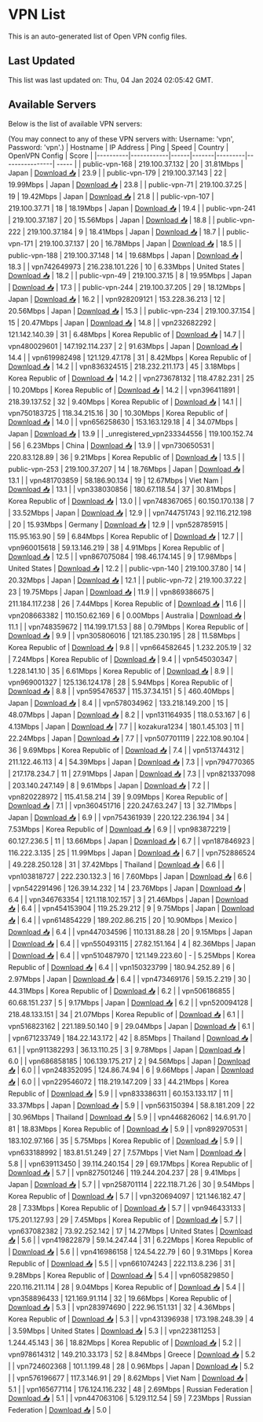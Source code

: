 # VPN List

This is an auto-generated list of Open VPN config files.

## Last Updated

This list was last updated on: Thu, 04 Jan 2024 02:05:42 GMT.

## Available Servers

Below is the list of available VPN servers:

(You may connect to any of these VPN servers with: Username: 'vpn', Password: 'vpn'.)
| Hostname | IP Address | Ping | Speed | Country | OpenVPN Config | Score |
|----------|------------|------|-------|---------|----------------| ----- |
| public-vpn-168 | 219.100.37.132 | 20 | 31.81Mbps | Japan | [Download 📥](./configs/server_0_JP.ovpn) | 23.9 |
| public-vpn-179 | 219.100.37.143 | 22 | 19.99Mbps | Japan | [Download 📥](./configs/server_1_JP.ovpn) | 23.8 |
| public-vpn-71 | 219.100.37.25 | 19 | 19.42Mbps | Japan | [Download 📥](./configs/server_2_JP.ovpn) | 21.8 |
| public-vpn-107 | 219.100.37.71 | 18 | 18.19Mbps | Japan | [Download 📥](./configs/server_3_JP.ovpn) | 19.4 |
| public-vpn-241 | 219.100.37.187 | 20 | 15.56Mbps | Japan | [Download 📥](./configs/server_4_JP.ovpn) | 18.8 |
| public-vpn-222 | 219.100.37.184 | 9 | 18.41Mbps | Japan | [Download 📥](./configs/server_5_JP.ovpn) | 18.7 |
| public-vpn-171 | 219.100.37.137 | 20 | 16.78Mbps | Japan | [Download 📥](./configs/server_6_JP.ovpn) | 18.5 |
| public-vpn-188 | 219.100.37.148 | 14 | 19.68Mbps | Japan | [Download 📥](./configs/server_7_JP.ovpn) | 18.3 |
| vpn742649973 | 216.238.101.226 | 10 | 6.33Mbps | United States | [Download 📥](./configs/server_8_US.ovpn) | 18.2 |
| public-vpn-49 | 219.100.37.15 | 8 | 19.95Mbps | Japan | [Download 📥](./configs/server_9_JP.ovpn) | 17.3 |
| public-vpn-244 | 219.100.37.205 | 29 | 18.12Mbps | Japan | [Download 📥](./configs/server_10_JP.ovpn) | 16.2 |
| vpn928209121 | 153.228.36.213 | 12 | 20.56Mbps | Japan | [Download 📥](./configs/server_11_JP.ovpn) | 15.3 |
| public-vpn-234 | 219.100.37.154 | 15 | 20.47Mbps | Japan | [Download 📥](./configs/server_12_JP.ovpn) | 14.8 |
| vpn232682292 | 121.142.140.39 | 31 | 6.48Mbps | Korea Republic of | [Download 📥](./configs/server_13_KR.ovpn) | 14.7 |
| vpn480029601 | 147.192.114.237 | 2 | 91.63Mbps | Japan | [Download 📥](./configs/server_14_JP.ovpn) | 14.4 |
| vpn619982498 | 121.129.47.178 | 31 | 8.42Mbps | Korea Republic of | [Download 📥](./configs/server_15_KR.ovpn) | 14.2 |
| vpn836324515 | 218.232.211.173 | 45 | 3.18Mbps | Korea Republic of | [Download 📥](./configs/server_16_KR.ovpn) | 14.2 |
| vpn273678132 | 118.47.82.231 | 25 | 10.20Mbps | Korea Republic of | [Download 📥](./configs/server_17_KR.ovpn) | 14.2 |
| vpn396411891 | 218.39.137.52 | 32 | 9.40Mbps | Korea Republic of | [Download 📥](./configs/server_18_KR.ovpn) | 14.1 |
| vpn750183725 | 118.34.215.16 | 30 | 10.30Mbps | Korea Republic of | [Download 📥](./configs/server_19_KR.ovpn) | 14.0 |
| vpn656258630 | 153.163.129.18 | 4 | 34.07Mbps | Japan | [Download 📥](./configs/server_20_JP.ovpn) | 13.9 |
| _unregistered_vpn233344556 | 119.100.152.74 | 56 | 6.23Mbps | China | [Download 📥](./configs/server_21_CN.ovpn) | 13.9 |
| vpn730650531 | 220.83.128.89 | 36 | 9.21Mbps | Korea Republic of | [Download 📥](./configs/server_22_KR.ovpn) | 13.5 |
| public-vpn-253 | 219.100.37.207 | 14 | 18.76Mbps | Japan | [Download 📥](./configs/server_23_JP.ovpn) | 13.1 |
| vpn481703859 | 58.186.90.134 | 19 | 12.67Mbps | Viet Nam | [Download 📥](./configs/server_24_VN.ovpn) | 13.1 |
| vpn338030856 | 180.67.118.54 | 37 | 30.81Mbps | Korea Republic of | [Download 📥](./configs/server_25_KR.ovpn) | 13.0 |
| vpn748367065 | 60.150.170.138 | 7 | 33.52Mbps | Japan | [Download 📥](./configs/server_26_JP.ovpn) | 12.9 |
| vpn744751743 | 92.116.212.198 | 20 | 15.93Mbps | Germany | [Download 📥](./configs/server_27_DE.ovpn) | 12.9 |
| vpn528785915 | 115.95.163.90 | 59 | 6.84Mbps | Korea Republic of | [Download 📥](./configs/server_28_KR.ovpn) | 12.7 |
| vpn960015618 | 59.13.146.219 | 38 | 4.91Mbps | Korea Republic of | [Download 📥](./configs/server_29_KR.ovpn) | 12.5 |
| vpn867075084 | 198.46.174.145 | 9 | 17.98Mbps | United States | [Download 📥](./configs/server_30_US.ovpn) | 12.2 |
| public-vpn-140 | 219.100.37.80 | 14 | 20.32Mbps | Japan | [Download 📥](./configs/server_31_JP.ovpn) | 12.1 |
| public-vpn-72 | 219.100.37.22 | 23 | 19.75Mbps | Japan | [Download 📥](./configs/server_32_JP.ovpn) | 11.9 |
| vpn869386675 | 211.184.117.238 | 26 | 7.44Mbps | Korea Republic of | [Download 📥](./configs/server_33_KR.ovpn) | 11.6 |
| vpn208663382 | 110.150.62.169 | 6 | 0.00Mbps | Australia | [Download 📥](./configs/server_34_AU.ovpn) | 11.1 |
| vpn748359672 | 114.199.171.53 | 88 | 0.79Mbps | Korea Republic of | [Download 📥](./configs/server_35_KR.ovpn) | 9.9 |
| vpn305806016 | 121.185.230.195 | 28 | 11.58Mbps | Korea Republic of | [Download 📥](./configs/server_36_KR.ovpn) | 9.8 |
| vpn664582645 | 1.232.205.19 | 32 | 7.24Mbps | Korea Republic of | [Download 📥](./configs/server_37_KR.ovpn) | 9.4 |
| vpn545030347 | 1.228.141.10 | 35 | 6.61Mbps | Korea Republic of | [Download 📥](./configs/server_38_KR.ovpn) | 8.9 |
| vpn969001327 | 125.136.124.178 | 28 | 5.94Mbps | Korea Republic of | [Download 📥](./configs/server_39_KR.ovpn) | 8.8 |
| vpn595476537 | 115.37.34.151 | 5 | 460.40Mbps | Japan | [Download 📥](./configs/server_40_JP.ovpn) | 8.4 |
| vpn578034962 | 133.218.149.200 | 15 | 48.07Mbps | Japan | [Download 📥](./configs/server_41_JP.ovpn) | 8.2 |
| vpn131164935 | 118.0.53.167 | 6 | 4.13Mbps | Japan | [Download 📥](./configs/server_42_JP.ovpn) | 7.7 |
| kozakura1234 | 180.1.45.103 | 11 | 22.24Mbps | Japan | [Download 📥](./configs/server_43_JP.ovpn) | 7.7 |
| vpn507701119 | 222.108.90.104 | 36 | 9.69Mbps | Korea Republic of | [Download 📥](./configs/server_44_KR.ovpn) | 7.4 |
| vpn513744312 | 211.122.46.113 | 4 | 54.39Mbps | Japan | [Download 📥](./configs/server_45_JP.ovpn) | 7.3 |
| vpn794770365 | 217.178.234.7 | 11 | 27.91Mbps | Japan | [Download 📥](./configs/server_46_JP.ovpn) | 7.3 |
| vpn821337098 | 203.140.247.149 | 8 | 9.61Mbps | Japan | [Download 📥](./configs/server_47_JP.ovpn) | 7.2 |
| vpn820228972 | 115.41.58.214 | 39 | 9.09Mbps | Korea Republic of | [Download 📥](./configs/server_48_KR.ovpn) | 7.1 |
| vpn360451716 | 220.247.63.247 | 13 | 32.71Mbps | Japan | [Download 📥](./configs/server_49_JP.ovpn) | 6.9 |
| vpn754361939 | 220.122.236.194 | 34 | 7.53Mbps | Korea Republic of | [Download 📥](./configs/server_50_KR.ovpn) | 6.9 |
| vpn983872219 | 60.127.236.5 | 11 | 13.66Mbps | Japan | [Download 📥](./configs/server_51_JP.ovpn) | 6.7 |
| vpn187846923 | 116.222.3.135 | 25 | 11.99Mbps | Japan | [Download 📥](./configs/server_52_JP.ovpn) | 6.7 |
| vpn752886524 | 49.228.250.128 | 31 | 37.42Mbps | Thailand | [Download 📥](./configs/server_53_TH.ovpn) | 6.6 |
| vpn103818727 | 222.230.132.3 | 16 | 7.60Mbps | Japan | [Download 📥](./configs/server_54_JP.ovpn) | 6.6 |
| vpn542291496 | 126.39.14.232 | 14 | 23.76Mbps | Japan | [Download 📥](./configs/server_55_JP.ovpn) | 6.4 |
| vpn346763354 | 121.118.102.157 | 3 | 21.46Mbps | Japan | [Download 📥](./configs/server_56_JP.ovpn) | 6.4 |
| vpn454153904 | 119.25.29.212 | 9 | 9.75Mbps | Japan | [Download 📥](./configs/server_57_JP.ovpn) | 6.4 |
| vpn614854229 | 189.202.86.215 | 20 | 10.90Mbps | Mexico | [Download 📥](./configs/server_58_MX.ovpn) | 6.4 |
| vpn447034596 | 110.131.88.28 | 20 | 9.15Mbps | Japan | [Download 📥](./configs/server_59_JP.ovpn) | 6.4 |
| vpn550493115 | 27.82.151.164 | 4 | 82.36Mbps | Japan | [Download 📥](./configs/server_60_JP.ovpn) | 6.4 |
| vpn510487970 | 121.149.223.60 | - | 5.25Mbps | Korea Republic of | [Download 📥](./configs/server_61_KR.ovpn) | 6.4 |
| vpn150323799 | 180.94.252.89 | 6 | 2.97Mbps | Japan | [Download 📥](./configs/server_62_JP.ovpn) | 6.4 |
| vpn473469176 | 59.15.2.219 | 30 | 44.31Mbps | Korea Republic of | [Download 📥](./configs/server_63_KR.ovpn) | 6.2 |
| vpn506186855 | 60.68.151.237 | 5 | 9.17Mbps | Japan | [Download 📥](./configs/server_64_JP.ovpn) | 6.2 |
| vpn520094128 | 218.48.133.151 | 34 | 21.07Mbps | Korea Republic of | [Download 📥](./configs/server_65_KR.ovpn) | 6.1 |
| vpn516823162 | 221.189.50.140 | 9 | 29.04Mbps | Japan | [Download 📥](./configs/server_66_JP.ovpn) | 6.1 |
| vpn671233749 | 184.22.143.172 | 42 | 8.85Mbps | Thailand | [Download 📥](./configs/server_67_TH.ovpn) | 6.1 |
| vpn911382293 | 36.13.110.25 | 3 | 9.78Mbps | Japan | [Download 📥](./configs/server_68_JP.ovpn) | 6.0 |
| vpn686858185 | 106.139.175.217 | 2 | 94.56Mbps | Japan | [Download 📥](./configs/server_69_JP.ovpn) | 6.0 |
| vpn248352095 | 124.86.74.94 | 6 | 9.66Mbps | Japan | [Download 📥](./configs/server_70_JP.ovpn) | 6.0 |
| vpn229546072 | 118.219.147.209 | 33 | 44.21Mbps | Korea Republic of | [Download 📥](./configs/server_71_KR.ovpn) | 5.9 |
| vpn833386311 | 60.153.133.117 | 11 | 33.37Mbps | Japan | [Download 📥](./configs/server_72_JP.ovpn) | 5.9 |
| vpn563150394 | 58.8.181.209 | 22 | 30.96Mbps | Thailand | [Download 📥](./configs/server_73_TH.ovpn) | 5.9 |
| vpn446826062 | 14.6.91.70 | 81 | 18.83Mbps | Korea Republic of | [Download 📥](./configs/server_74_KR.ovpn) | 5.9 |
| vpn892970531 | 183.102.97.166 | 35 | 5.75Mbps | Korea Republic of | [Download 📥](./configs/server_75_KR.ovpn) | 5.9 |
| vpn633188992 | 183.81.51.249 | 27 | 7.57Mbps | Viet Nam | [Download 📥](./configs/server_76_VN.ovpn) | 5.8 |
| vpn639113450 | 39.114.240.154 | 29 | 69.17Mbps | Korea Republic of | [Download 📥](./configs/server_77_KR.ovpn) | 5.7 |
| vpn827501246 | 119.244.204.237 | 28 | 9.41Mbps | Japan | [Download 📥](./configs/server_78_JP.ovpn) | 5.7 |
| vpn258701114 | 222.118.71.26 | 30 | 9.54Mbps | Korea Republic of | [Download 📥](./configs/server_79_KR.ovpn) | 5.7 |
| vpn320694097 | 121.146.182.47 | 28 | 7.33Mbps | Korea Republic of | [Download 📥](./configs/server_80_KR.ovpn) | 5.7 |
| vpn946433133 | 175.201.127.93 | 29 | 7.45Mbps | Korea Republic of | [Download 📥](./configs/server_81_KR.ovpn) | 5.7 |
| vpn637082382 | 73.92.252.142 | 17 | 14.27Mbps | United States | [Download 📥](./configs/server_82_US.ovpn) | 5.6 |
| vpn419822879 | 59.14.247.44 | 31 | 6.22Mbps | Korea Republic of | [Download 📥](./configs/server_83_KR.ovpn) | 5.6 |
| vpn416986158 | 124.54.22.79 | 60 | 9.31Mbps | Korea Republic of | [Download 📥](./configs/server_84_KR.ovpn) | 5.5 |
| vpn661074243 | 222.113.8.236 | 31 | 9.28Mbps | Korea Republic of | [Download 📥](./configs/server_85_KR.ovpn) | 5.4 |
| vpn605829850 | 220.116.211.114 | 28 | 9.04Mbps | Korea Republic of | [Download 📥](./configs/server_86_KR.ovpn) | 5.4 |
| vpn358896433 | 121.169.91.114 | 32 | 19.66Mbps | Korea Republic of | [Download 📥](./configs/server_87_KR.ovpn) | 5.3 |
| vpn283974690 | 222.96.151.131 | 32 | 4.36Mbps | Korea Republic of | [Download 📥](./configs/server_88_KR.ovpn) | 5.3 |
| vpn431396938 | 173.198.248.39 | 4 | 3.59Mbps | United States | [Download 📥](./configs/server_89_US.ovpn) | 5.3 |
| vpn223811253 | 1.244.45.143 | 36 | 18.82Mbps | Korea Republic of | [Download 📥](./configs/server_90_KR.ovpn) | 5.2 |
| vpn978614312 | 149.210.33.173 | 52 | 8.84Mbps | Greece | [Download 📥](./configs/server_91_GR.ovpn) | 5.2 |
| vpn724602368 | 101.1.199.48 | 28 | 0.96Mbps | Japan | [Download 📥](./configs/server_92_JP.ovpn) | 5.2 |
| vpn576196677 | 117.3.146.91 | 29 | 8.62Mbps | Viet Nam | [Download 📥](./configs/server_93_VN.ovpn) | 5.1 |
| vpn165677114 | 176.124.116.232 | 48 | 2.69Mbps | Russian Federation | [Download 📥](./configs/server_94_RU.ovpn) | 5.1 |
| vpn447063106 | 5.129.112.54 | 59 | 7.23Mbps | Russian Federation | [Download 📥](./configs/server_95_RU.ovpn) | 5.0 |
